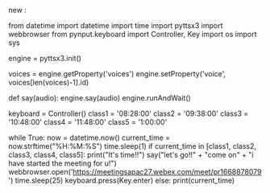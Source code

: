 new :


from datetime import datetime
import time
import pyttsx3 
import webbrowser
from pynput.keyboard import Controller, Key
import os
import sys 

engine = pyttsx3.init()

voices = engine.getProperty('voices')
engine.setProperty('voice', voices[len(voices)-1].id)

def say(audio):
    engine.say(audio)
    engine.runAndWait()


keyboard = Controller()
class1 = '08:28:00'
class2 = '09:38:00'
class3 = '10:48:00'
class4 = '11:48:00'
class5 = '1:00:00'

while True:
    now = datetime.now()
    current_time = now.strftime("%H:%M:%S")
    time.sleep(1)
    if current_time in [class1, class2, class3, class4, class5]:
        print("It's time!!")
        say("let\'s go!!" + "come on" + "i have started the meeting for u!")
        webbrowser.open('https://meetingsapac27.webex.com/meet/pr1668878079')
        time.sleep(25)
        keyboard.press(Key.enter)
    else:
        print(current_time)

